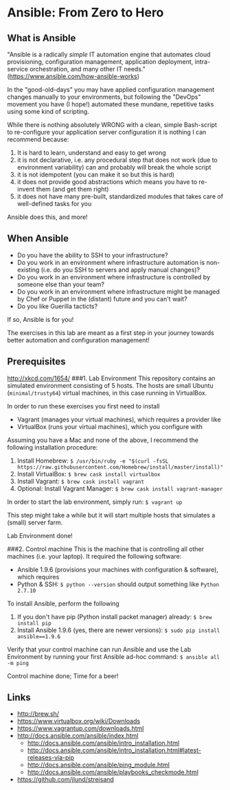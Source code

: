 # Ansible: From Zero to Hero


## What is Ansible
"Ansible is a radically *simple* IT automation engine that automates cloud provisioning, configuration management, application deployment, intra-service orchestration, and many other IT needs." (https://www.ansible.com/how-ansible-works)

In the "good-old-days" you may have applied configuration management changes manually to your environments, but following the "DevOps" movement you have (I hope!) automated these mundane, repetitive tasks using some kind of scripting.

While there is nothing absolutely WRONG with a clean, simple Bash-script to re-configure your application server configuration it is nothing I can recommend because:

1. It is hard to learn, understand and easy to get wrong
1. it is not declarative, i.e. any procedural step that does not work (due to environment variability) can and probably will break the whole script
1. it is not idempotent (you can make it so but this is hard)
1. it does not provide good abstractions which means you have to re-invent them (and get them right)
1. it does not have many pre-built, standardized modules that takes care of well-defined tasks for you

Ansible does this, and more!


## When Ansible
* Do you have the ability to SSH to your infrastructure?
* Do you work in an environment where infrastructure automation is non-existing (i.e. do you SSH to servers and apply manual changes)?
* Do you work in an environment where infrastructure is controlled by someone else than your team?
* Do you work in an environment where infrastructure might be managed by Chef or Puppet in the (distant) future and you can't wait?
* Do you like Guerilla tacticts?

If so, Ansible is for you!

The exercises in this lab are meant as a first step in your journey towards better automation and configuration management!

## Prerequisites
http://xkcd.com/1654/
###1. Lab Environment
This repository contains an simulated environment consisting of 5 hosts. The hosts are small Ubuntu (`minimal/trusty64`) virtual machines, in this case running in VirtualBox. 

In order to run these exercises you first need to install

* Vagrant (manages your virtual machines), which requires a provider like
* VirtualBox (runs your virtual machines), which you configure with

Assuming you have a Mac and none of the above, I recommend the following installation procedure:

1. Install Homebrew: `$ /usr/bin/ruby -e "$(curl -fsSL https://raw.githubusercontent.com/Homebrew/install/master/install)"`
1. Install VirtualBox: `$ brew cask install virtualbox`
1. Install Vagrant: `$ brew cask install vagrant`
1. Optional: Install Vagrant Manager: `$ brew cask install vagrant-manager`

In order to start the lab environment, simply run: `$ vagrant up`

This step might take a while but it will start multiple hosts that simulates a (small) server farm.

Lab Environment done!

###2. Control machine
This is the machine that is controlling all other machines (i.e. your laptop). It required the following software:
* Ansible 1.9.6 (provisions your machines with configuration & software), which requires
* Python & SSH: `$ python --version` should output something like `Python 2.7.10`

To install Ansible, perform the following
1. If you don't have pip (Python install packet manager) already: `$ brew install pip`
1. Install Ansible 1.9.6 (yes, there are newer versions): `$ sudo pip install ansible==1.9.6`

Verify that your control machine can run Ansible and use the Lab Environment by running your first Ansible ad-hoc command: `$ ansible all -m ping`

Control machine done; Time for a beer!

## Links
* http://brew.sh/
* https://www.virtualbox.org/wiki/Downloads
* https://www.vagrantup.com/downloads.html
* http://docs.ansible.com/ansible/index.html
   * http://docs.ansible.com/ansible/intro_installation.html
   * http://docs.ansible.com/ansible/intro_installation.html#latest-releases-via-pip
   * http://docs.ansible.com/ansible/ping_module.html
   * http://docs.ansible.com/ansible/playbooks_checkmode.html
* https://github.com/jlund/streisand
